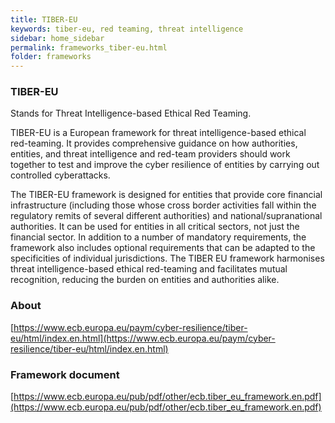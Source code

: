 ```yaml
---
title: TIBER-EU
keywords: tiber-eu, red teaming, threat intelligence
sidebar: home_sidebar
permalink: frameworks_tiber-eu.html
folder: frameworks
---
```


### TIBER-EU

Stands for Threat Intelligence-based Ethical Red Teaming.

TIBER-EU is a European framework for threat intelligence-based ethical red-teaming. It provides comprehensive guidance on how authorities, entities, and threat intelligence and red-team providers should work together to test and improve the cyber resilience of entities by carrying out controlled cyberattacks.

The TIBER-EU framework is designed for entities that provide core financial infrastructure (including those whose cross border activities fall within the regulatory remits of several different authorities) and national/supranational authorities. It can be used for entities in all critical sectors, not just the financial sector. In addition to a number of mandatory requirements, the framework also includes optional requirements that can be adapted to the specificities of individual jurisdictions. The TIBER EU framework harmonises threat intelligence-based ethical red-teaming and facilitates mutual recognition, reducing the burden on entities and authorities alike.

### About
[https://www.ecb.europa.eu/paym/cyber-resilience/tiber-eu/html/index.en.html](https://www.ecb.europa.eu/paym/cyber-resilience/tiber-eu/html/index.en.html)

### Framework document
[https://www.ecb.europa.eu/pub/pdf/other/ecb.tiber_eu_framework.en.pdf](https://www.ecb.europa.eu/pub/pdf/other/ecb.tiber_eu_framework.en.pdf)